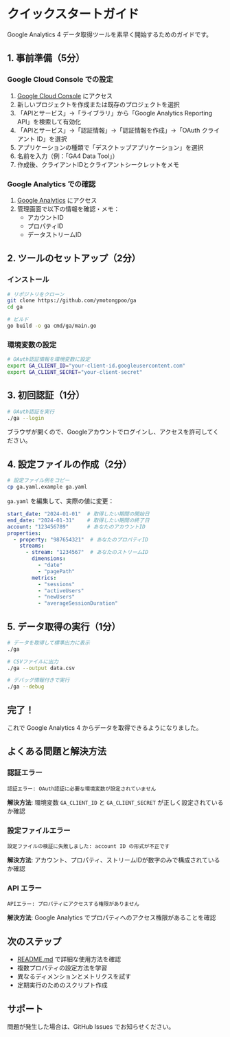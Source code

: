 # クイックスタートガイド

Google Analytics 4 データ取得ツールを素早く開始するためのガイドです。

## 1. 事前準備（5分）

### Google Cloud Console での設定

1. [Google Cloud Console](https://console.cloud.google.com/) にアクセス
2. 新しいプロジェクトを作成または既存のプロジェクトを選択
3. 「APIとサービス」→「ライブラリ」から「Google Analytics Reporting API」を検索して有効化
4. 「APIとサービス」→「認証情報」→「認証情報を作成」→「OAuth クライアント ID」を選択
5. アプリケーションの種類で「デスクトップアプリケーション」を選択
6. 名前を入力（例：「GA4 Data Tool」）
7. 作成後、クライアントIDとクライアントシークレットをメモ

### Google Analytics での確認

1. [Google Analytics](https://analytics.google.com/) にアクセス
2. 管理画面で以下の情報を確認・メモ：
   - アカウントID
   - プロパティID
   - データストリームID

## 2. ツールのセットアップ（2分）

### インストール

```bash
# リポジトリをクローン
git clone https://github.com/ymotongpoo/ga
cd ga

# ビルド
go build -o ga cmd/ga/main.go
```

### 環境変数の設定

```bash
# OAuth認証情報を環境変数に設定
export GA_CLIENT_ID="your-client-id.googleusercontent.com"
export GA_CLIENT_SECRET="your-client-secret"
```

## 3. 初回認証（1分）

```bash
# OAuth認証を実行
./ga --login
```

ブラウザが開くので、Googleアカウントでログインし、アクセスを許可してください。

## 4. 設定ファイルの作成（2分）

```bash
# 設定ファイル例をコピー
cp ga.yaml.example ga.yaml
```

`ga.yaml` を編集して、実際の値に変更：

```yaml
start_date: "2024-01-01"  # 取得したい期間の開始日
end_date: "2024-01-31"    # 取得したい期間の終了日
account: "123456789"      # あなたのアカウントID
properties:
  - property: "987654321"  # あなたのプロパティID
    streams:
      - stream: "1234567"  # あなたのストリームID
        dimensions:
          - "date"
          - "pagePath"
        metrics:
          - "sessions"
          - "activeUsers"
          - "newUsers"
          - "averageSessionDuration"
```

## 5. データ取得の実行（1分）

```bash
# データを取得して標準出力に表示
./ga

# CSVファイルに出力
./ga --output data.csv

# デバッグ情報付きで実行
./ga --debug
```

## 完了！

これで Google Analytics 4 からデータを取得できるようになりました。

## よくある問題と解決方法

### 認証エラー

```
認証エラー: OAuth認証に必要な環境変数が設定されていません
```

**解決方法**: 環境変数 `GA_CLIENT_ID` と `GA_CLIENT_SECRET` が正しく設定されているか確認

### 設定ファイルエラー

```
設定ファイルの検証に失敗しました: account ID の形式が不正です
```

**解決方法**: アカウント、プロパティ、ストリームIDが数字のみで構成されているか確認

### API エラー

```
APIエラー: プロパティにアクセスする権限がありません
```

**解決方法**: Google Analytics でプロパティへのアクセス権限があることを確認

## 次のステップ

- [README.md](README.md) で詳細な使用方法を確認
- 複数プロパティの設定方法を学習
- 異なるディメンションとメトリクスを試す
- 定期実行のためのスクリプト作成

## サポート

問題が発生した場合は、GitHub Issues でお知らせください。